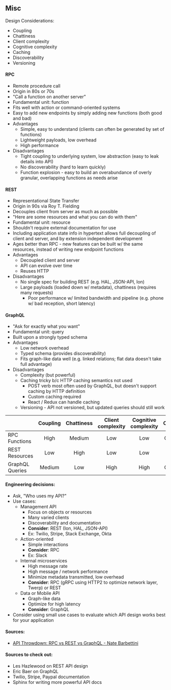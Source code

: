 ## Misc 

Design Considerations: 
- Coupling 
- Chattiness 
- Client complexity 
- Cognitive complexity 
- Caching 
- Discoverability 
- Versioning 

#### RPC 
- Remote procedure call 
- Origin in 80s or 70s 
- "Call a function on another server" 
- Fundamental unit: function 
- Fits well with action or command-oriented systems 
- Easy to add new endpoints by simply adding new functions 
(both good and bad)
- Advantages 
    - Simple, easy to understand (clients can often be generated by 
    set of functions)
    - Lightweight payloads, low overhead 
    - High performance 
- Disadvantages 
    - Tight coupling to underlying system, low abstraction (easy to 
    leak details into API)
    - No discoverability (hard to learn quickly) 
    - Function explosion - easy to build an overabundance of overly 
    granular, overlapping functions as needs arise 

#### REST 
- Representational State Transfer 
- Origin in 90s via Roy T. Fielding 
- Decouples client from server as much as possible 
- "Here are some resources and what you can do with them" 
- Fundamental unit: resource 
- Shouldn't require external documentation for use 
- Including application state info in hypertext allows full decoupling 
of client and server, and by extension independent development 
- Ages better than RPC - new features can be built w/ the same resources, 
instead of writing new endpoint functions 
- Advantages 
    - Decoupled client and server
    - API can evolve over time 
    - Reuses HTTP 
- Disadvantages 
    - No single spec for building REST (e.g. HAL, JSON-API, Ion)
    - Large payloads (loaded down w/ metadata), chattiness (requires many
    requests)
        - Poor performance w/ limited bandwidth and pipeline (e.g. phone 
        w/ bad reception, short latency)

#### GraphQL
- "Ask for exactly what you want" 
- Fundamental unit: query 
- Built upon a strongly typed schema  
- Advantages 
    - Low network overhead 
    - Typed schema (provides discoverability)
    - Fits graph-like data well (e.g. linked relations; flat data doesn't take full advantage) 
- Disadvantages 
    - Complexity (but powerful)
    - Caching tricky b/c HTTP caching semantics not used 
        - POST verb most often used by GraphQL, but doesn't support caching by HTTP definition 
        - Custom caching required 
        - React / Redux can handle caching 
    - Versioning - API not versioned, but updated queries should still work

|                | Coupling | Chattiness | Client complexity | Cognitive complexity | Caching | Discoverability | Versioning | 
|----------------|:--------:|:----------:|:-----------------:|:--------------------:|:-------:|:---------------:|:----------:|
| RPC Functions  | High     | Medium     | Low               | Low                  | Custom  | Bad             | Hard       |
| REST Resources | Low      | High       | Low               | Low                  | HTTP    | Good            | Easy       |
| GraphQL Queries| Medium   | Low        | High              | High                 | Custom  | Good            | ???        |

#### Engineering decisions: 
- Ask, "Who uses my API?" 
- Use cases: 
    - Management API 
        - Focus on objects or resources 
        - Many varied clients 
        - Discoverability and documentation 
        - **Consider**: REST (Ion, HAL, JSON-API)
        - Ex: Twilio, Stripe, Stack Exchange, Okta 
    - Action-oriented 
        - Simple interactions 
        - **Consider**: RPC  
        - Ex: Slack 
    - Internal microservices 
        - High message rate 
        - High message / network performance 
        - Minimize metadata transmitted, low overhead 
        - **Consider**: RPC (gRPC using HTTP2 to optimize network layer, Twerp) or REST 
    - Data or Mobile API 
        - Graph-like data 
        - Optimize for high latency 
        - **Consider**: GraphQL 
- Consider using small use cases to evaluate which API design works best for your application 

#### Sources: 
- [API Throwdown: RPC vs REST vs GraphQL - Nate Barbettini](https://www.youtube.com/watch?v=IvsANO0qZEg)

#### Sources to check out: 
- Les Hazlewood on REST API design 
- Eric Baer on GraphQL
- Twilio, Stripe, Paypal documentation 
- Sphinx for writing more powerful API docs 